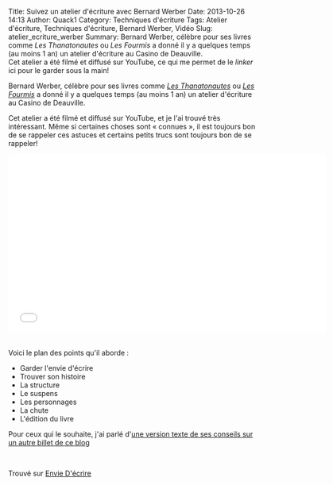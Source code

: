 Title: Suivez un atelier d'écriture avec Bernard Werber
Date: 2013-10-26 14:13
Author: Quack1
Category: Techniques d'écriture
Tags: Atelier d'écriture, Techniques d'écriture, Bernard Werber, Vidéo
Slug: atelier_ecriture_werber
Summary: Bernard Werber, célèbre pour ses livres comme _Les Thanatonautes_ ou _Les Fourmis_ a donné il y a quelques temps (au moins 1 an) un atelier d'écriture au Casino de Deauville. <br/> Cet atelier a été filmé et diffusé sur YouTube, ce qui me permet de le _linker_ ici pour le garder sous la main!

Bernard Werber, célèbre pour ses livres comme _[Les Thanatonautes](https://fr.wikipedia.org/wiki/Thanatonautes)_ ou _[Les Fourmis](https://fr.wikipedia.org/wiki/Les_Fourmis_%28Werber%29)_ a donné il y a quelques temps (au moins 1 an) un atelier d'écriture au Casino de Deauville.

Cet atelier a été filmé et diffusé sur YouTube, et je l'ai trouvé très intéressant. Même si certaines choses sont « connues », il est toujours bon de se rappeler ces astuces et certains petits trucs sont toujours bon de se rappeler!

<div align="center"><iframe width="640" height="360" align="center" src="//www.youtube.com/embed/XYp36AXtdgo" frameborder="0" allowfullscreen></iframe></div>&nbsp;

Voici le plan des points qu'il aborde : 

- Garder l'envie d'écrire
- Trouver son histoire
- La structure
- Le suspens
- Les personnages
- La chute
- L'édition du livre

Pour ceux qui le souhaite, j'ai parlé d'[une version texte de ses conseils sur un autre billet de ce blog]({filename}/conseils_ecriture_werber.md)

&nbsp;

Trouvé sur [Envie D'écrire](http://www.enviedecrire.com/suivez-un-atelier-decriture-avec-bernard-werber/)